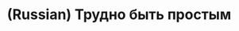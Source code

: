 ---
layout: default
category: mega
lang: en
title: (Russian) Трудно быть простым
slug: tuf-bein-ez
tags: design gui information laboratory 8 numbers 
postid: 148
translated: no
---